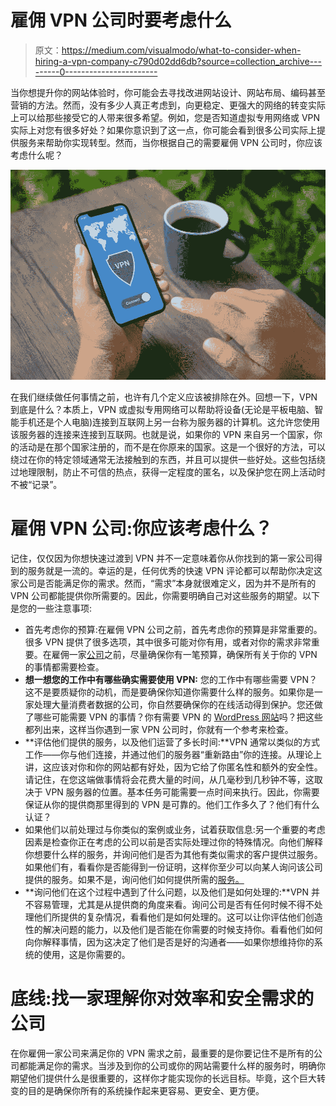 # 雇佣 VPN 公司时要考虑什么

> 原文：<https://medium.com/visualmodo/what-to-consider-when-hiring-a-vpn-company-c790d02dd6db?source=collection_archive---------0----------------------->

当你想提升你的网站体验时，你可能会去寻找改进网站设计、网站布局、编码甚至营销的方法。然而，没有多少人真正考虑到，向更稳定、更强大的网络的转变实际上可以给那些接受它的人带来很多希望。例如，您是否知道虚拟专用网络或 VPN 实际上对您有很多好处？如果你意识到了这一点，你可能会看到很多公司实际上提供服务来帮助你实现转型。然而，当你根据自己的需要雇佣 VPN 公司时，你应该考虑什么呢？

![](img/2e2bcb1abe6c4f098f38e46904c72d37.png)

在我们继续做任何事情之前，也许有几个定义应该被排除在外。回想一下，VPN 到底是什么？本质上，VPN 或虚拟专用网络可以帮助将设备(无论是平板电脑、智能手机还是个人电脑)连接到互联网上另一台称为服务器的计算机。这允许您使用该服务器的连接来连接到互联网。也就是说，如果你的 VPN 来自另一个国家，你的活动是在那个国家注册的，而不是在你原来的国家。这是一个很好的方法，可以绕过在你的特定领域通常无法接触到的东西，并且可以提供一些好处。这些包括绕过地理限制，防止不可信的热点，获得一定程度的匿名，以及保护您在网上活动时不被“记录”。

# 雇佣 VPN 公司:你应该考虑什么？

记住，仅仅因为你想快速过渡到 VPN 并不一定意味着你从你找到的第一家公司得到的服务就是一流的。幸运的是，任何优秀的快速 VPN 评论都可以帮助你决定这家公司是否能满足你的需求。然而，“需求”本身就很难定义，因为并不是所有的 VPN 公司都能提供你所需要的。因此，你需要明确自己对这些服务的期望。以下是您的一些注意事项:

*   首先考虑你的预算:在雇佣 VPN 公司之前，首先考虑你的预算是非常重要的。很多 VPN 提供了很多选项，其中很多可能对你有用，或者对你的需求非常重要。在雇佣一家[公司](https://visualmodo.com/)之前，尽量确保你有一笔预算，确保所有关于你的 VPN 的事情都需要检查。
*   **想一想您的工作中有哪些确实需要使用 VPN:** 您的工作中有哪些需要 VPN？这不是要质疑你的动机，而是要确保你知道你需要什么样的服务。如果你是一家处理大量消费者数据的公司，你自然要确保你的在线活动得到保护。您还做了哪些可能需要 VPN 的事情？你有需要 VPN 的 [WordPress 网站](https://visualmodo.com/wordpress-professional-services/)吗？把这些都列出来，这样当你遇到一家 VPN 公司时，你就有一个参考来检查。
*   **评估他们提供的服务，以及他们运营了多长时间:**VPN 通常以类似的方式工作——你与他们连接，并通过他们的服务器“重新路由”你的连接。从理论上讲，这应该对你和你的网站都有好处，因为它给了你匿名性和额外的安全性。请记住，在您这端做事情将会花费大量的时间，从几毫秒到几秒钟不等，这取决于 VPN 服务器的位置。基本任务可能需要一点时间来执行。因此，你需要保证从你的提供商那里得到的 VPN 是可靠的。他们工作多久了？他们有什么认证？
*   如果他们以前处理过与你类似的案例或业务，试着获取信息:另一个重要的考虑因素是检查你正在考虑的公司以前是否实际处理过你的特殊情况。向他们解释你想要什么样的服务，并询问他们是否为其他有类似需求的客户提供过服务。如果他们有，看看你是否能得到一份证明，这样你至少可以向某人询问该公司提供的服务。如果不是，询问他们如何提供所需的[服务。](https://visualmodo.com/wordpress-themes/)
*   **询问他们在这个过程中遇到了什么问题，以及他们是如何处理的:**VPN 并不容易管理，尤其是从提供商的角度来看。询问公司是否有任何时候不得不处理他们所提供的复杂情况，看看他们是如何处理的。这可以让你评估他们创造性的解决问题的能力，以及他们是否能在你需要的时候支持你。看看他们如何向你解释事情，因为这决定了他们是否是好的沟通者——如果你想维持你的系统的使用，这是你需要的。

# 底线:找一家理解你对效率和安全需求的公司

在你雇佣一家公司来满足你的 VPN 需求之前，最重要的是你要记住不是所有的公司都能满足你的需求。当涉及到你的公司或你的网站需要什么样的服务时，明确你期望他们提供什么是很重要的，这样你才能实现你的长远目标。毕竟，这个巨大转变的目的是确保你所有的系统操作起来更容易、更安全、更方便。